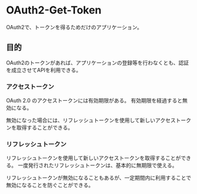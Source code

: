 # OAuth2-Get-Token

OAuth2で、トークンを得るためだけのアプリケーション。

## 目的

OAuth2のトークンがあれば、アプリケーションの登録等を行わなくとも、認証を成立させてAPIを利用できる。

### アクセストークン

OAuth 2.0 のアクセストークンには有効期限がある。
有効期限を経過すると無効になる。

無効になった場合には、リフレッシュトークンを使用して新しいアクセストークンを取得することができる。

### リフレッシュトークン

リフレッシュトークンを使用して新しいアクセストークンを取得することができる。
一度発行されたリフレッシュトークンは、基本的に無期限で使える。

リフレッシュトークンが無効になることもあるが、一定期間内に利用することで無効になることを防ぐことができる。
